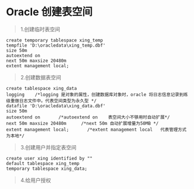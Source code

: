 # Oracle 创建表空间

>  1.创建临时表空间

```
create temporary tablespace xing_temp
tempfile 'D:\oracledata\xing_temp.dbf'
size 50m 
autoextend on 
next 50m maxsize 20480m 
extent management local; 

```

> 2.创建数据表空间

```
create tablespace xing_data 
logging    /*logging 是对象的属性，创建数据库对象时，oracle 将日志信息记录到练级重做日志文件中。代表空间类型为永久型 */
datafile 'D:\oracledata\xing_data.dbf'
size 50m 
autoextend on       /*autoextend on    表空间大小不够用时自动扩展*/
next 50m maxsize 20480m    　/*next 50m 自动扩展增量为50MB */
extent management local;       /*extent management local   代表管理方式为本地*/

```

> 3.创建用户并指定表空间

```
create user xing identified by "" 
default tablespace xing_temp 
temporary tablespace xing_data; 

```

> 4.给用户授权

```grant connect,resource,dba to xing;


```